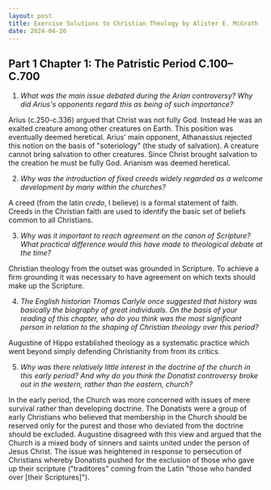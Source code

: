 ```yaml
---
layout: post
title: Exercise Solutions to Christian Theology by Alister E. McGrath
date: 2024-04-26
---
```


## Part 1 Chapter 1: The Patristic Period C.100–C.700

1. *What was the main issue debated during the Arian controversy? Why did Arius's opponents regard this as being of such importance?*

  Arius (c.250-c.336) argued that Christ was not fully God. Instead He was an exalted creature among other creatures on Earth. This position was eventually deemed heretical. Arius' main opponent, Athanassius rejected this notion on the basis of "soteriology" (the study of salvation). A creature cannot bring salvation to other creatures. Since Christ brought salvation to the creation he must be fully God. Arianism was deemed heretical.

2. *Why was the introduction of fixed creeds widely regarded as a welcome development by many within the churches?*

  A creed (from the latin *credo*, I believe) is a formal statement of faith. Creeds in the Christian faith are used to identify the basic set of beliefs common to all Christians.

3. *Why was it important to reach agreement on the canon of Scripture? What practical difference would this have made to theological debate at the time?*

  Christian theology from the outset was grounded in Scripture. To achieve a firm grounding it was necessary to have agreement on which texts should make up the Scripture. 

4. *The English historian Thomas Carlyle once suggested that history was basically the biography of great individuals. On the basis of your reading of this chapter, who do you think was the most significant person in relation to the shaping of Christian theology over this period?*

  Augustine of Hippo established theology as a systematic practice which went beyond simply defending Christianity from from its critics.

5. *Why was there relatively little interest in the doctrine of the church in this early period? And why do you think the Donatist controversy broke out in the western, rather than the eastern, church?*

  In the early period, the Church was more concerned with issues of mere survival rather than developing doctrine. The Donatists were a group of early Christians who believed that membership in the Church should be reserved only for the purest and those who deviated from the doctrine should be excluded. Augustine disagreed with this view and argued that the Church is a mixed body of sinners and saints united under the person of Jesus Christ. The issue was heightened in response to persecution of Christians whereby Donatists pushed for the exclusion of those who gave up their scripture ("traditores" coming from the Latin  "those who handed over [their Scriptures]"). 





